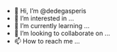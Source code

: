 - 👋 Hi, I’m @dedegasperis
- 👀 I’m interested in ...
- 🌱 I’m currently learning ...
- 💞️ I’m looking to collaborate on ...
- 📫 How to reach me ...

<!---
dedegasperis/dedegasperis is a ✨ special ✨ repository because its `README.md` (this file) appears on your GitHub profile.
You can click the Preview link to take a look at your changes.
--->
